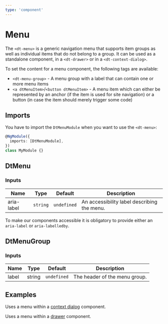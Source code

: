 ```yaml
---
type: 'component'
---
```


# Menu

The `<dt-menu>` is a generic navigation menu that supports item groups as well
as individual items that do not belong to a group. It can be used as a
standalone component, in a `<dt-drawer>` or in a `<dt-context-dialog>`.

To set the content for a menu component, the following tags are available:

- `<dt-menu-group>` - A menu group with a label that can contain one or more
  menu items
- `<a dtMenuItem>`/`<button dtMenuItem>` - A menu item which can either be
  represented by an anchor (if the item is used for site navigation) or a button
  (in case the item should merely trigger some code)

<docs-source-example example="MenuDefaultExample"></docs-source-example>

## Imports

You have to import the `DtMenuModule` when you want to use the `<dt-menu>`:

```typescript
@NgModule({
  imports: [DtMenuModule],
})
class MyModule {}
```

## DtMenu

### Inputs

| Name       | Type     | Default     | Description                                 |
| ---------- | -------- | ----------- | ------------------------------------------- |
| aria-label | `string` | `undefined` | An accessibility label describing the menu. |

To make our components accessible it is obligatory to provide either an
`aria-label` or `aria-labelledby`.

## DtMenuGroup

### Inputs

| Name  | Type   | Default     | Description                   |
| ----- | ------ | ----------- | ----------------------------- |
| label | string | `undefined` | The header of the menu group. |

## Examples

Uses a menu within a [context dialog](/components/context-dialog) component.

<docs-source-example example="MenuWithinContextDialogExample"></docs-source-example>

Uses a menu within a [drawer](/components/drawer) component.

<docs-source-example example="MenuWithinDrawerExample" fullwidth="true"></docs-source-example>
